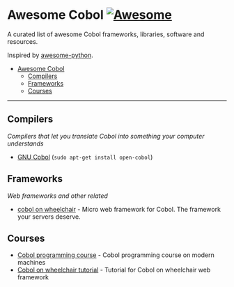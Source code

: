 # Awesome Cobol [![Awesome](https://cdn.rawgit.com/sindresorhus/awesome/d7305f38d29fed78fa85652e3a63e154dd8e8829/media/badge.svg)](https://github.com/sindresorhus/awesome)

A curated list of awesome Cobol frameworks, libraries, software and resources.

Inspired by [awesome-python](https://github.com/vinta/awesome-python).

- [Awesome Cobol](#awesome-python)
    - [Compilers](#compilers)
    - [Frameworks](#frameworks)
    - [Courses](#courses)

---

## Compilers

*Compilers that let you translate Cobol into something your computer understands*

* [GNU Cobol](http://sourceforge.net/projects/open-cobol/) (```sudo apt-get install open-cobol```)


## Frameworks

*Web frameworks and other related*

* [cobol on wheelchair](https://github.com/azac/cobol-on-wheelchair) - Micro web framework for Cobol. The framework your servers deserve.


## Courses

* [Cobol programming course](https://github.com/openmainframeproject/cobol-programming-course) - Cobol programming course on modern machines
* [Cobol on wheelchair tutorial](https://github.com/azac/cobol-on-wheelchair/blob/master/tutorial/index.md) - Tutorial for Cobol on wheelchair web framework
